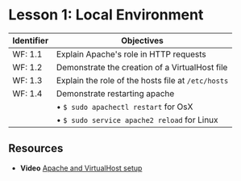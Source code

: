 # Lesson 1: Local Environment

Identifier   | Objectives
-------------|------------
WF: 1.1      | Explain Apache's role in HTTP requests
WF: 1.2      | Demonstrate the creation of a VirtualHost file
WF: 1.3      | Explain the role of the hosts file at `/etc/hosts`
WF: 1.4      | Demonstrate restarting apache
             | &bull; `$ sudo apachectl restart` for OsX
             | &bull; `$ sudo service apache2 reload` for Linux

## Resources
- __Video__ [Apache and VirtualHost setup](http://youtu.be/5hkyWkxFVLs)